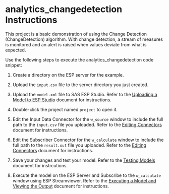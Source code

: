 # analytics_changedetection Instructions

This project is a basic demonstration of using the Change Detection	(ChangeDetection) algorithm. With change detection, a stream of measures is monitored and an alert is raised when values deviate from what is expected.

Use the following steps to execute the analytics_changedetection code snippet:

1.  Create a directory on the ESP server for the example.

2.  Upload the `input.csv` file to the server directory you just created.

3.  Upload the `model.xml` file to SAS ESP Studio. Refer to the [Uploading a Model to ESP Studio](../../../docs/Uploading_a_Model_to_ESP_Studio.pdf) document for instructions.
  
4.  Double-click the project named `project` to open it.

5.  Edit the Input Data Connector for the `w_source` window to include the full path to the `input.csv` file you uploaded. Refer to the [Editing Connectors](../../../docs/Connectors.pdf) document for instructions.

6.  Edit the Subscriber Connector for the `w_calculate` window to include the full path to the `result.out` file you uploaded. Refer to the [Editing Connectors](../../../docs/Connectors.pdf) document for instructions.

7.  Save your changes and test your model. Refer to the [Testing Models](../../../docs/Testing_Models.pdf) document for instrcutions.

8.  Execute the model on the ESP Server and Subscribe to the `w_calculate` window using ESP Streamviewer. Refer to the [Executing a Model and Viewing the Output](../../../docs/Executing_a_Model_and_Viewing_the_Output.pdf) document for instructions.
